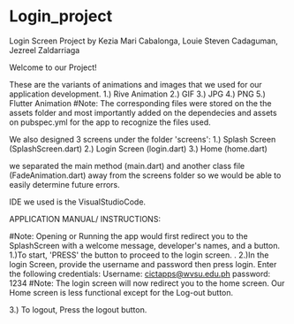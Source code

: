 # Login_project
Login Screen Project by Kezia Mari Cabalonga, Louie Steven Cadaguman, Jezreel Zaldarriaga

Welcome to our Project!

These are the variants of animations and images that we used for our application development.
1.) Rive Animation
2.) GIF
3.) JPG
4.) PNG
5.) Flutter Animation
#Note: The corresponding files were stored on the the assets folder and most importantly added on the dependecies and assets on pubspec.yml for the app to recognize the files used.

We also designed 3 screens under the folder 'screens':
1.) Splash Screen (SplashScreen.dart)
2.) Login Screen (login.dart)
3.) Home (home.dart)

we separated the main method (main.dart) and another class file (FadeAnimation.dart) away from the screens folder so we would be able to easily determine future errors.

IDE we used is the VisualStudioCode.

APPLICATION MANUAL/ INSTRUCTIONS:

#Note: Opening or Running the app would first redirect you to the SplashScreen with a welcome message, developer's names, and a button.
   1.)To start, 'PRESS' the button to proceed to the login screen. . 
   2.)In the login Screen, provide the username and password then press login.
      Enter the following credentials:
      Username: cictapps@wvsu.edu.ph
      password: 1234
#Note:  The login screen will now redirect you to the home screen.
        Our Home screen is less functional except for the Log-out button.
   
   3.) To logout, Press the logout button.



